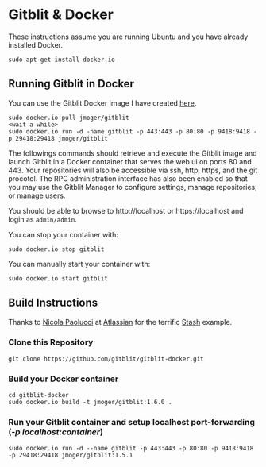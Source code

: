 # Gitblit & Docker

These instructions assume you are running Ubuntu and you have already installed Docker.

```
sudo apt-get install docker.io
```

## Running Gitblit in Docker

You can use the Gitblit Docker image I have created [here](https://registry.hub.docker.com/u/jmoger/gitblit).

```
sudo docker.io pull jmoger/gitblit
<wait a while>
sudo docker.io run -d -name gitblit -p 443:443 -p 80:80 -p 9418:9418 -p 29418:29418 jmoger/gitblit
```

The followings commands should retrieve and execute the Gitblit image and launch Gitblit in a Docker container that serves the web ui on ports 80 and 443.  Your repositories will also be accessible via ssh, http, https, and the git procotol.  The RPC administration interface has also been enabled so that you may use the Gitblit Manager to configure settings, manage repositories, or manage users.

You should be able to browse to http://localhost or https://localhost and login as `admin/admin`.

You can stop your container with:
```
sudo docker.io stop gitblit
```

You can manually start your container with:
```
sudo docker.io start gitblit
```

## Build Instructions

Thanks to [Nicola Paolucci](https://blogs.atlassian.com/2013/11/docker-all-the-things-at-atlassian-automation-and-wiring/) at [Atlassian](https://atlassian.com) for the terrific [Stash](https://www.atlassian.com/stash) example.

### Clone this Repository
```
git clone https://github.com/gitblit/gitblit-docker.git
```
### Build your Docker container
```
cd gitblit-docker
sudo docker.io build -t jmoger/gitblit:1.6.0 .
```
### Run your Gitblit container and setup localhost port-forwarding (*-p localhost:container*)
```
sudo docker.io run -d --name gitblit -p 443:443 -p 80:80 -p 9418:9418 -p 29418:29418 jmoger/gitblit:1.5.1
```

